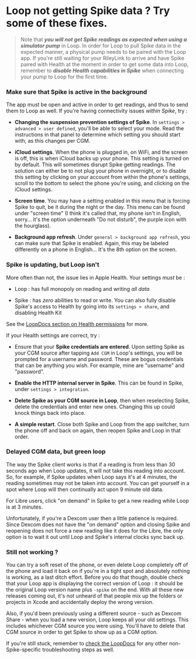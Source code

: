 # Loop not getting Spike data ? Try some of these fixes.
>
> Note that ***you will not get Spike readings as expected when using a simulator pump*** in Loop. In order for Loop to pull Spike data in the expected manner, a physical pump needs to be paired with the Loop app.
> If you're still waiting for your RileyLink to arrive and have Spike paired with Health at the moment in order to get some data into Loop, remember to ***disable Health capabilities in Spike*** when connecting your pump to Loop for the first time.
>
### Make sure that Spike is active in the background
The app must be open and active in order to get readings, and thus to send them to Loop as well. If you're having connectivity issues *within Spike*, try :

* **Changing the suspension prevention settings of Spike**. In `settings > advanced > user defined`, you'll be able to select your mode. Read the instructions in that panel to determine which setting you should start with, as this changes per CGM.

* **iCloud settings**. When the phone is plugged in, on WiFi, and the screen is off, this is when iCloud backs up your phone. This setting is turned on by default. This will sometimes disrupt Spike getting readings. The solution can either be to not plug your phone in overnight, or to disable this setting by clicking on your account from within the phone's settings, scroll to the bottom to select the phone you're using, and clicking on the iCloud settings.

* **Screen time**. You may have a setting enabled in this menu that is forcing Spike to quit, be it during the night or the day. This menu can be found under "screen time" (I think it's called that, my phone isn't in English, sorry... it's the option underneath "Do not disturb", the purple icon with the hourglass).

* **Background app refresh**. Under `general > background app refresh`, you can make sure that Spike is enabled. Again, this may be labeled differently on a phone in English... It's the 8th option on the screen.

### Spike is updating, but Loop isn't
More often than not, the issue lies in Apple Health. Your settings *must* be :

* Loop : has full monopoly on reading and writing *all data*

* Spike : has *zero* abilities to read or write. You can also fully disable Spike's access to Health by going into its `settings > share`, and disabling Health Kit

See the [LoopDocs section on Health permissions](https://loopkit.github.io/loopdocs/build/health/) for more.

If your Health settings are correct, try :

* Ensure that your **Spike credentials are entered**. Upon setting Spike as your CGM source after tapping `Add CGM` in Loop's settings, you will be prompted for a username and password. These are bogus credentials that can be anything you wish. For example, mine are "username" and "password".

* **Enable the HTTP internal server in Spike**. This can be found in Spike, under  `settings > integration`.

* **Delete Spike as your CGM source in Loop**, then when reselecting Spike, delete the credentials and enter new ones. Changing this up could knock things back into place.

* **A simple restart**. Close both Spike and Loop from the app switcher, turn the phone off and back on again, then reopen Spike and Loop in that order.

### Delayed CGM data, but green loop
The way the Spike client works is that if a reading is from less than 30 seconds ago when Loop updates, it will not take this reading into account. So, for example, if Spike updates when Loop says it's at 4 minutes, the reading sometimes may not be taken into account. You can get yourself in a spot where Loop will then continually act upon 9 minute old data.

For Libre users, click "on demand" in Spike to get a new reading while Loop is at 3 minutes.

Unfortunately, if you're a Dexcom user then a little patience is required. Since Dexcom does not have the "on demand" option and closing Spike and reopening does not force a new reading like it does for the Libre, the only option is to wait it out until Loop and Spike's internal clocks sync back up.

### Still not working ?
You can try a soft reset of the phone, or even delete Loop completely off of the phone and load it back on if you're in a tight spot and absolutely nothing is working, as a last ditch effort. Before you do that though, double check that your Loop app is displaying the correct version of Loop : it should be the original Loop version name plus `-spike` on the end. With all these new releases coming out, it's not unheard of that people mix up the folders or projects in Xcode and accidentally deploy the wrong version.

Also, if you'd been previously using a different source - such as Dexcom Share - when you load a new version, Loop keeps all your old settings. This includes whichever CGM source you were using. You'll have to delete that CGM source in order to get Spike to show up as a CGM option.

If you're still stuck, remember to [check the LoopDocs](https://loopkit.github.io/loopdocs/troubleshooting/overview/) for any other non-Spike-specific troubleshooting steps as well.
